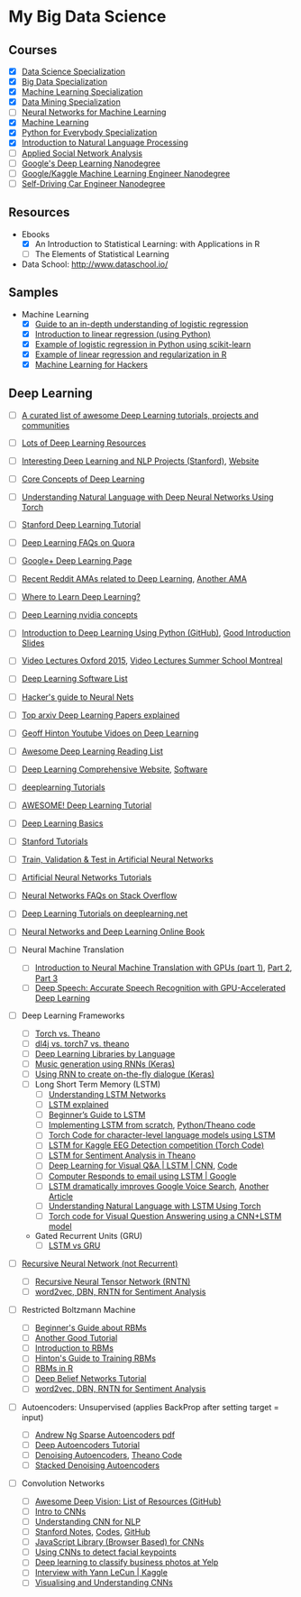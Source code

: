# My Big Data Science

## Courses
- [x] [Data Science Specialization](https://www.coursera.org/specializations/jhu-data-science)
- [x] [Big Data Specialization](https://www.coursera.org/specializations/big-data)
- [x] [Machine Learning Specialization](https://www.coursera.org/specializations/machine-learning)
- [x] [Data Mining Specialization](https://www.coursera.org/specializations/data-mining)
- [ ] [Neural Networks for Machine Learning](https://www.coursera.org/learn/neural-networks)
- [x] [Machine Learning](https://www.coursera.org/learn/machine-learning)
- [x] [Python for Everybody Specialization](https://www.coursera.org/specializations/python)
- [x] [Introduction to Natural Language Processing](https://www.coursera.org/learn/natural-language-processing)
- [ ] [Applied Social Network Analysis](https://www.coursera.org/learn/python-social-network-analysis)
- [ ] [Google's Deep Learning Nanodegree](https://www.udacity.com/course/deep-learning--ud730)
- [ ] [Google/Kaggle Machine Learning Engineer Nanodegree](https://www.udacity.com/course/machine-learning-engineer-nanodegree-by-google--nd009)
- [ ] [Self-Driving Car Engineer Nanodegree](https://www.udacity.com/drive)

## Resources
- Ebooks
  - [x] An Introduction to Statistical Learning: with Applications in R
  - [ ] The Elements of Statistical Learning
- Data School: http://www.dataschool.io/

## Samples
- Machine Learning
  - [x] [Guide to an in-depth understanding of logistic regression](http://www.dataschool.io/guide-to-logistic-regression/)
  - [x] [Introduction to linear regression (using Python)](http://www.dataschool.io/linear-regression-in-python/)
  - [x] [Example of logistic regression in Python using scikit-learn](http://www.dataschool.io/logistic-regression-in-python-using-scikit-learn/)
  - [x] [Example of linear regression and regularization in R](http://www.dataschool.io/linear-regression-and-regularization-in-r/)
  - [x] [Machine Learning for Hackers](https://github.com/vanqm/ML_for_Hackers)

## Deep Learning
- [ ] [A curated list of awesome Deep Learning tutorials, projects and communities](https://github.com/ChristosChristofidis/awesome-deep-learning)
- [ ] [Lots of Deep Learning Resources](http://deeplearning4j.org/documentation.html)
- [ ] [Interesting Deep Learning and NLP Projects (Stanford)](http://cs224d.stanford.edu/reports.html), [Website](http://cs224d.stanford.edu/)
- [ ] [Core Concepts of Deep Learning](http://devblogs.nvidia.com/parallelforall/deep-learning-nutshell-core-concepts/)
- [ ] [Understanding Natural Language with Deep Neural Networks Using Torch](http://devblogs.nvidia.com/parallelforall/understanding-natural-language-deep-neural-networks-using-torch/)
- [ ] [Stanford Deep Learning Tutorial](http://ufldl.stanford.edu/tutorial/)
- [ ] [Deep Learning FAQs on Quora](https://www.quora.com/topic/Deep-Learning/faq)
- [ ] [Google+ Deep Learning Page](https://plus.google.com/communities/112866381580457264725)
- [ ] [Recent Reddit AMAs related to Deep Learning](http://deeplearning.net/2014/11/22/recent-reddit-amas-about-deep-learning/), [Another AMA](https://www.reddit.com/r/IAmA/comments/3mdk9v/we_are_google_researchers_working_on_deep/)
- [ ] [Where to Learn Deep Learning?](http://www.kdnuggets.com/2014/05/learn-deep-learning-courses-tutorials-overviews.html)
- [ ] [Deep Learning nvidia concepts](http://devblogs.nvidia.com/parallelforall/deep-learning-nutshell-core-concepts/)
- [ ] [Introduction to Deep Learning Using Python (GitHub)](https://github.com/rouseguy/intro2deeplearning), [Good Introduction Slides](https://speakerdeck.com/bargava/introduction-to-deep-learning)
- [ ] [Video Lectures Oxford 2015](https://www.youtube.com/playlist?list=PLE6Wd9FR--EfW8dtjAuPoTuPcqmOV53Fu), [Video Lectures Summer School Montreal](http://videolectures.net/deeplearning2015_montreal/)
- [ ] [Deep Learning Software List](http://deeplearning.net/software_links/)
- [ ] [Hacker's guide to Neural Nets](http://karpathy.github.io/neuralnets/)
- [ ] [Top arxiv Deep Learning Papers explained](http://www.kdnuggets.com/2015/10/top-arxiv-deep-learning-papers-explained.html)
- [ ] [Geoff Hinton Youtube Vidoes on Deep Learning](https://www.youtube.com/watch?v=IcOMKXAw5VA)
- [ ] [Awesome Deep Learning Reading List](http://deeplearning.net/reading-list/)
- [ ] [Deep Learning Comprehensive Website](http://deeplearning.net/), [Software](http://deeplearning.net/software_links/)
- [ ] [deeplearning Tutorials](http://deeplearning4j.org/)
- [ ] [AWESOME! Deep Learning Tutorial](http://www.toptal.com/machine-learning/an-introduction-to-deep-learning-from-perceptrons-to-deep-networks)
- [ ] [Deep Learning Basics](http://alexminnaar.com/deep-learning-basics-neural-networks-backpropagation-and-stochastic-gradient-descent.html)
- [ ] [Stanford Tutorials](http://ufldl.stanford.edu/tutorial/supervised/MultiLayerNeuralNetworks/)
- [ ] [Train, Validation & Test in Artificial Neural Networks](http://stackoverflow.com/questions/2976452/whats-is-the-difference-between-train-validation-and-test-set-in-neural-networ)
- [ ] [Artificial Neural Networks Tutorials](http://stackoverflow.com/questions/478947/what-are-some-good-resources-for-learning-about-artificial-neural-networks)
- [ ] [Neural Networks FAQs on Stack Overflow](http://stackoverflow.com/questions/tagged/neural-network?sort=votes&pageSize=50)
- [ ] [Deep Learning Tutorials on deeplearning.net](http://deeplearning.net/tutorial/index.html)
- [ ] [Neural Networks and Deep Learning Online Book](http://neuralnetworksanddeeplearning.com/) 

- [ ] Neural Machine Translation
    - [ ] [Introduction to Neural Machine Translation with GPUs (part 1)](http://devblogs.nvidia.com/parallelforall/introduction-neural-machine-translation-with-gpus/), [Part 2](http://devblogs.nvidia.com/parallelforall/introduction-neural-machine-translation-gpus-part-2/), [Part 3](http://devblogs.nvidia.com/parallelforall/introduction-neural-machine-translation-gpus-part-3/)
    - [ ] [Deep Speech: Accurate Speech Recognition with GPU-Accelerated Deep Learning](http://devblogs.nvidia.com/parallelforall/deep-speech-accurate-speech-recognition-gpu-accelerated-deep-learning/)
- [ ] Deep Learning Frameworks
    - [ ] [Torch vs. Theano](http://fastml.com/torch-vs-theano/)
    - [ ] [dl4j vs. torch7 vs. theano](http://deeplearning4j.org/compare-dl4j-torch7-pylearn.html)
    - [ ] [Deep Learning Libraries by Language](http://www.teglor.com/b/deep-learning-libraries-language-cm569/)
    - [ ] [Music generation using RNNs (Keras)](https://github.com/MattVitelli/GRUV)
    - [ ] [Using RNN to create on-the-fly dialogue (Keras)](http://neuralniche.com/post/tutorial/)
    - [ ] Long Short Term Memory (LSTM)
        - [ ] [Understanding LSTM Networks](http://colah.github.io/posts/2015-08-Understanding-LSTMs/) 
        - [ ] [LSTM explained](https://apaszke.github.io/lstm-explained.html)
        - [ ] [Beginner’s Guide to LSTM](http://deeplearning4j.org/lstm.html)
        - [ ] [Implementing LSTM from scratch](http://www.wildml.com/2015/10/recurrent-neural-network-tutorial-part-4-implementing-a-grulstm-rnn-with-python-and-theano/), [Python/Theano code](https://github.com/dennybritz/rnn-tutorial-gru-lstm)
        - [ ] [Torch Code for character-level language models using LSTM](https://github.com/karpathy/char-rnn)
        - [ ] [LSTM for Kaggle EEG Detection competition (Torch Code)](https://github.com/apaszke/kaggle-grasp-and-lift)
        - [ ] [LSTM for Sentiment Analysis in Theano](http://deeplearning.net/tutorial/lstm.html#lstm)
        - [ ] [Deep Learning for Visual Q&A | LSTM | CNN](http://avisingh599.github.io/deeplearning/visual-qa/), [Code](https://github.com/avisingh599/visual-qa)
        - [ ] [Computer Responds to email using LSTM | Google](http://googleresearch.blogspot.in/2015/11/computer-respond-to-this-email.html)
        - [ ] [LSTM dramatically improves Google Voice Search](http://googleresearch.blogspot.ch/2015/09/google-voice-search-faster-and-more.html), [Another Article](http://deeplearning.net/2015/09/30/long-short-term-memory-dramatically-improves-google-voice-etc-now-available-to-a-billion-users/)
        - [ ] [Understanding Natural Language with LSTM Using Torch](http://devblogs.nvidia.com/parallelforall/understanding-natural-language-deep-neural-networks-using-torch/)
        - [ ] [Torch code for Visual Question Answering using a CNN+LSTM model](https://github.com/abhshkdz/neural-vqa)
    - Gated Recurrent Units (GRU)
        - [ ] [LSTM vs GRU](http://www.wildml.com/2015/10/recurrent-neural-network-tutorial-part-4-implementing-a-grulstm-rnn-with-python-and-theano/)
    
- [ ] [Recursive Neural Network (not Recurrent)](https://en.wikipedia.org/wiki/Recursive_neural_network)
    - [ ] [Recursive Neural Tensor Network (RNTN)](http://deeplearning4j.org/recursiveneuraltensornetwork.html)
    - [ ] [word2vec, DBN, RNTN for Sentiment Analysis ](http://deeplearning4j.org/zh-sentiment_analysis_word2vec.html)

- [ ] Restricted Boltzmann Machine
    - [ ] [Beginner's Guide about RBMs](http://deeplearning4j.org/restrictedboltzmannmachine.html)     
    - [ ] [Another Good Tutorial](http://deeplearning.net/tutorial/rbm.html)
    - [ ] [Introduction to RBMs](http://blog.echen.me/2011/07/18/introduction-to-restricted-boltzmann-machines/)
    - [ ] [Hinton's Guide to Training RBMs](https://www.cs.toronto.edu/~hinton/absps/guideTR.pdf)
    - [ ] [RBMs in R](https://github.com/zachmayer/rbm)
    - [ ] [Deep Belief Networks Tutorial](http://deeplearning4j.org/deepbeliefnetwork.html)
    - [ ] [word2vec, DBN, RNTN for Sentiment Analysis ](http://deeplearning4j.org/zh-sentiment_analysis_word2vec.html)
- [ ] Autoencoders: Unsupervised (applies BackProp after setting target = input)
    - [ ] [Andrew Ng Sparse Autoencoders pdf](https://web.stanford.edu/class/cs294a/sparseAutoencoder.pdf)
    - [ ] [Deep Autoencoders Tutorial](http://deeplearning4j.org/deepautoencoder.html)
    - [ ] [Denoising Autoencoders](http://deeplearning.net/tutorial/dA.html), [Theano Code](http://deeplearning.net/tutorial/code/dA.py)
    - [ ] [Stacked Denoising Autoencoders](http://deeplearning.net/tutorial/SdA.html#sda)   
- [ ] Convolution Networks
    - [ ] [Awesome Deep Vision: List of Resources (GitHub)](https://github.com/kjw0612/awesome-deep-vision) 
    - [ ] [Intro to CNNs](http://deeplearning4j.org/convolutionalnets.html)
    - [ ] [Understanding CNN for NLP](http://www.wildml.com/2015/11/understanding-convolutional-neural-networks-for-nlp/)
    - [ ] [Stanford Notes](http://vision.stanford.edu/teaching/cs231n/), [Codes](http://cs231n.github.io/), [GitHub](https://github.com/cs231n/cs231n.github.io)
    - [ ] [JavaScript Library (Browser Based) for CNNs](http://cs.stanford.edu/people/karpathy/convnetjs/)
    - [ ] [Using CNNs to detect facial keypoints](http://danielnouri.org/notes/2014/12/17/using-convolutional-neural-nets-to-detect-facial-keypoints-tutorial/)
    - [ ] [Deep learning to classify business photos at Yelp](http://engineeringblog.yelp.com/2015/10/how-we-use-deep-learning-to-classify-business-photos-at-yelp.html)
    - [ ] [Interview with Yann LeCun | Kaggle](http://blog.kaggle.com/2014/12/22/convolutional-nets-and-cifar-10-an-interview-with-yan-lecun/)
    - [ ] [Visualising and Understanding CNNs](https://www.cs.nyu.edu/~fergus/papers/zeilerECCV2014.pdf)
